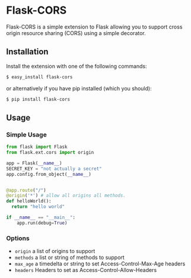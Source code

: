 # Flask-CORS

Flask-CORS is a simple extension to Flask allowing you to support
cross origin resource sharing (CORS) using a simple decorator.


## Installation

Install the extension with one of the following commands:

```bash
$ easy_install flask-cors
```
or alternatively if you have pip installed (which you should):
```bash
$ pip install flask-cors
```

## Usage

### Simple Usage

```python
from flask import Flask
from flask.ext.cors import origin

app = Flask(__name__)
SECRET_KEY = "not actually a secret"
app.config.from_object(__name__)


@app.route("/")
@origin('*') # allow all origins all methods.
def helloWorld():
  return "hello world"

if __name__ == "__main__":
    app.run(debug=True)
```

### Options

*  `origin` a list of origins to support
*  `methods` a list or string of methods to support
*  `max_age` a timedelta or string to set Access-Control-Max-Age headers
*  `headers` Headers to set as Access-Control-Allow-Headers
